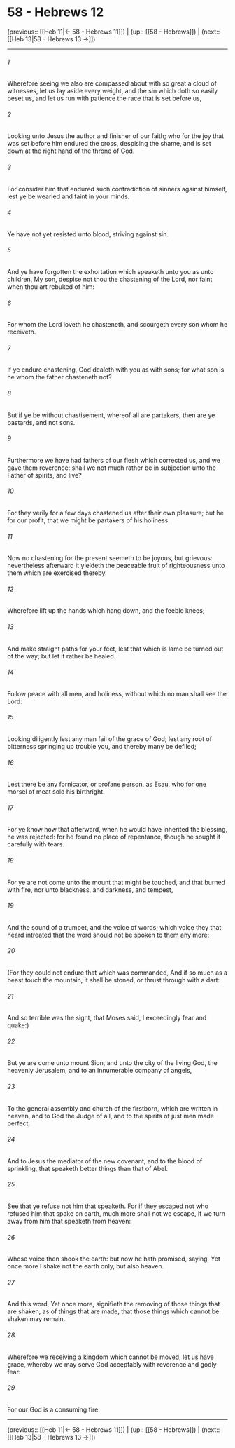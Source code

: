 # 58 - Hebrews 12

(previous:: [[Heb 11|← 58 - Hebrews 11]]) | (up:: [[58 - Hebrews]]) | (next:: [[Heb 13|58 - Hebrews 13 →]])

***


###### 1 
Wherefore seeing we also are compassed about with so great a cloud of witnesses, let us lay aside every weight, and the sin which doth so easily beset us, and let us run with patience the race that is set before us, 

###### 2 
Looking unto Jesus the author and finisher of our faith; who for the joy that was set before him endured the cross, despising the shame, and is set down at the right hand of the throne of God. 

###### 3 
For consider him that endured such contradiction of sinners against himself, lest ye be wearied and faint in your minds. 

###### 4 
Ye have not yet resisted unto blood, striving against sin. 

###### 5 
And ye have forgotten the exhortation which speaketh unto you as unto children, My son, despise not thou the chastening of the Lord, nor faint when thou art rebuked of him: 

###### 6 
For whom the Lord loveth he chasteneth, and scourgeth every son whom he receiveth. 

###### 7 
If ye endure chastening, God dealeth with you as with sons; for what son is he whom the father chasteneth not? 

###### 8 
But if ye be without chastisement, whereof all are partakers, then are ye bastards, and not sons. 

###### 9 
Furthermore we have had fathers of our flesh which corrected us, and we gave them reverence: shall we not much rather be in subjection unto the Father of spirits, and live? 

###### 10 
For they verily for a few days chastened us after their own pleasure; but he for our profit, that we might be partakers of his holiness. 

###### 11 
Now no chastening for the present seemeth to be joyous, but grievous: nevertheless afterward it yieldeth the peaceable fruit of righteousness unto them which are exercised thereby. 

###### 12 
Wherefore lift up the hands which hang down, and the feeble knees; 

###### 13 
And make straight paths for your feet, lest that which is lame be turned out of the way; but let it rather be healed. 

###### 14 
Follow peace with all men, and holiness, without which no man shall see the Lord: 

###### 15 
Looking diligently lest any man fail of the grace of God; lest any root of bitterness springing up trouble you, and thereby many be defiled; 

###### 16 
Lest there be any fornicator, or profane person, as Esau, who for one morsel of meat sold his birthright. 

###### 17 
For ye know how that afterward, when he would have inherited the blessing, he was rejected: for he found no place of repentance, though he sought it carefully with tears. 

###### 18 
For ye are not come unto the mount that might be touched, and that burned with fire, nor unto blackness, and darkness, and tempest, 

###### 19 
And the sound of a trumpet, and the voice of words; which voice they that heard intreated that the word should not be spoken to them any more: 

###### 20 
(For they could not endure that which was commanded, And if so much as a beast touch the mountain, it shall be stoned, or thrust through with a dart: 

###### 21 
And so terrible was the sight, that Moses said, I exceedingly fear and quake:) 

###### 22 
But ye are come unto mount Sion, and unto the city of the living God, the heavenly Jerusalem, and to an innumerable company of angels, 

###### 23 
To the general assembly and church of the firstborn, which are written in heaven, and to God the Judge of all, and to the spirits of just men made perfect, 

###### 24 
And to Jesus the mediator of the new covenant, and to the blood of sprinkling, that speaketh better things than that of Abel. 

###### 25 
See that ye refuse not him that speaketh. For if they escaped not who refused him that spake on earth, much more shall not we escape, if we turn away from him that speaketh from heaven: 

###### 26 
Whose voice then shook the earth: but now he hath promised, saying, Yet once more I shake not the earth only, but also heaven. 

###### 27 
And this word, Yet once more, signifieth the removing of those things that are shaken, as of things that are made, that those things which cannot be shaken may remain. 

###### 28 
Wherefore we receiving a kingdom which cannot be moved, let us have grace, whereby we may serve God acceptably with reverence and godly fear: 

###### 29 
For our God is a consuming fire.

***

(previous:: [[Heb 11|← 58 - Hebrews 11]]) | (up:: [[58 - Hebrews]]) | (next:: [[Heb 13|58 - Hebrews 13 →]])

